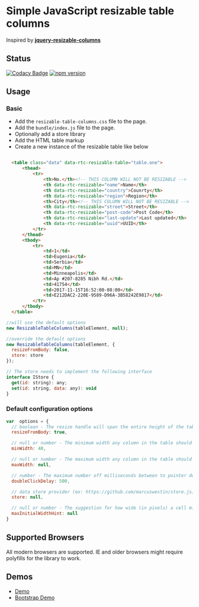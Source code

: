 # Simple JavaScript resizable table columns
Inspired by **[jquery-resizable-columns](https://github.com/dobtco/jquery-resizable-columns)**
## Status
[![Codacy Badge](https://app.codacy.com/project/badge/Grade/f963825a192e4c9a8fd148212fec5c13)](https://www.codacy.com/gh/validide/resizable-table-columns/dashboard?utm_source=github.com&amp;utm_medium=referral&amp;utm_content=validide/resizable-table-columns&amp;utm_campaign=Badge_Grade)
[![npm version](https://img.shields.io/npm/v/@validide/resizable-table-columns)](https://www.npmjs.com/package/@validide/resizable-table-columns)

## Usage

### Basic
- Add the `resizable-table-columns.css` file to the page.
- Add the `bundle/index.js` file to the page.
- Optionally add a store library
- Add the HTML table markup
- Create a new instance of the resizable table like below


``` html

  <table class="data" data-rtc-resizable-table="table.one">
      <thead>
          <tr>
              <th>No.</th><!-- THIS COLUMN WILL NOT BE RESIZABLE -->
              <th data-rtc-resizable="name">Name</th>
              <th data-rtc-resizable="country">Counrty</th>
              <th data-rtc-resizable="region">Region</th>
              <th>City</th><!-- THIS COLUMN WILL NOT BE RESIZABLE -->
              <th data-rtc-resizable="street">Street</th>
              <th data-rtc-resizable="post-code">Post Code</th>
              <th data-rtc-resizable="last-update">Last updated</th>
              <th data-rtc-resizable="uuid">UUID</th>
          </tr>
      </thead>
      <tbody>
          <tr>
              <td>1</td>
              <td>Eugenia</td>
              <td>Serbia</td>
              <td>MN</td>
              <td>Minneapolis</td>
              <td>Ap #207-8285 Nibh Rd.</td>
              <td>41754</td>
              <td>2017-11-15T16:52:00-08:00</td>
              <td>E212DAC2-220E-9589-D96A-3B58242E9817</td>
          </tr>
      </tbody>
  </table>

```

```js
//will use the default options
new ResizableTableColumns(tableElement, null);

//override the default options
new ResizableTableColumns(tableElement, {
  resizeFromBody: false,
  store: store
});

// The store needs to implement the following interface
interface IStore {
  get(id: string): any;
  set(id: string, data: any): void
}
```

### Default configuration options
```js
var  options = {
  // boolean - The resize handle will span the entire height of the table
  resizeFromBody: true,

  // null or number - The minimum width any column in the table should have
  minWidth: 40,

  // null or number - The maximum width any column in the table should have
  maxWidth: null,

  // number - The maximum number off milliseconds between to pointer down events to consider the action a 'double click'
  doubleClickDelay: 500,

  // data store provider (ex: https://github.com/marcuswestin/store.js)
  store: null,

  // null or number - The suggestion for how wide (in pixels) a cell might be in case the content is really wide.
  maxInitialWidthHint: null
}
```

## Supported Browsers
All modern browsers are supported. IE and older browsers might require polyfills for the library to work.

## Demos
*  [Demo](https://validide.github.io/resizable-table-columns/dist/samples/index.html)
*  [Bootstrap Demo](https://validide.github.io/resizable-table-columns/dist/samples/bootstrap.html)
